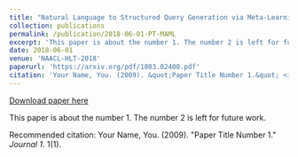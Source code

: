 ```yaml
---
title: "Natural Language to Structured Query Generation via Meta-Learning"
collection: publications
permalink: /publication/2018-06-01-PT-MAML
excerpt: 'This paper is about the number 1. The number 2 is left for future work.'
date: 2018-06-01
venue: 'NAACL-HLT-2018'
paperurl: 'https://arxiv.org/pdf/1803.02400.pdf'
citation: 'Your Name, You. (2009). &quot;Paper Title Number 1.&quot; <i>Journal 1</i>. 1(1).'
---
```


<a href='https://arxiv.org/pdf/1803.02400.pdf'>Download paper here</a>

This paper is about the number 1. The number 2 is left for future work.

Recommended citation: Your Name, You. (2009). "Paper Title Number 1." <i>Journal 1</i>. 1(1).